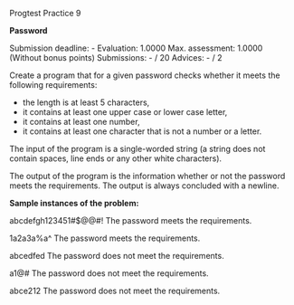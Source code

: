 Progtest Practice 9

**Password**

Submission deadline: -
Evaluation:	1.0000
Max. assessment: 1.0000 (Without bonus points)
Submissions: - / 20
Advices: - / 2

Create a program that for a given password checks whether it meets the following requirements:

 - the length is at least 5 characters,
 - it contains at least one upper case or lower case letter,
 - it contains at least one number,
 - it contains at least one character that is not a number or a letter.
 
The input of the program is a single-worded string (a string does not contain spaces, line ends or any other white characters).

The output of the program is the information whether or not the password meets the requirements. The output is always concluded with a newline.

**Sample instances of the problem:**

abcdefgh123451#$@@#!
The password meets the requirements.

1a2a3a%a^
The password meets the requirements.

abcedfed
The password does not meet the requirements.

a1@#
The password does not meet the requirements.

abce212
The password does not meet the requirements.
